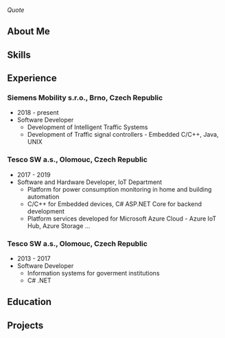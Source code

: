 *Quote*

## About Me

## Skills

## Experience

### Siemens Mobility s.r.o., Brno, Czech Republic

* 2018 - present
* Software Developer
  * Development of Intelligent Traffic Systems
  * Development of Traffic signal controllers - Embedded C/C++, Java, UNIX

### Tesco SW a.s., Olomouc, Czech Republic

* 2017 - 2019
* Software and Hardware Developer, IoT Department
  * Platform for power consumption monitoring in home and building automation
  * C/C++ for Embedded devices, C# ASP.NET Core for backend development
  * Platform services developed for Microsoft Azure Cloud - Azure IoT Hub, Azure Storage ...
  
### Tesco SW a.s., Olomouc, Czech Republic

* 2013 - 2017
* Software Developer
  * Information systems for goverment institutions
  * C# .NET

## Education

## Projects
